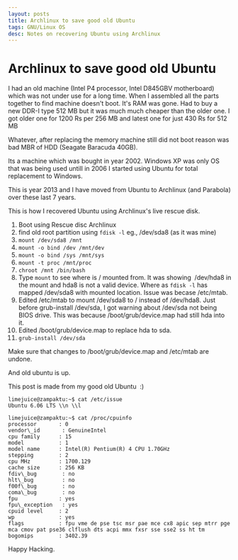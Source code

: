 ```yaml
---
layout: posts
title: Archlinux to save good old Ubuntu
tags: GNU/Linux OS
desc: Notes on recovering Ubuntu using Archlinux
---
```


# Archlinux to save good old Ubuntu

I had an old machine (Intel P4 processor, Intel D845GBV motherboard) which was
not under use for a long time. When I assembled all the parts together to find
machine doesn't boot. It's RAM was gone. Had to buy a new DDR-I type 512 MB but
it was much much cheaper than the older one. I got older one for 1200 Rs per 256
MB and latest one for just 430 Rs for 512 MB

Whatever, after replacing the memory machine still did not boot reason was bad
MBR of HDD (Seagate Baracuda 40GB).

Its a machine which was bought in year 2002. Windows XP was only OS that was
being used untill in 2006 I started using Ubuntu for total replacement to
Windows.

This is year 2013 and I have moved from Ubuntu to Archlinux (and Parabola) over
these last 7 years.

This is how I recovered Ubuntu using Archlinux's live rescue disk.

1. Boot using Rescue disc Archlinux
2. find old root partition using `fdisk -l` eg., /dev/sda8 (as it was mine)
3. `mount /dev/sda8 /mnt`
4. `mount -o bind /dev /mnt/dev`
5. `mount -o bind /sys /mnt/sys`
6. `mount -t proc /mnt/proc`
7. `chroot /mnt /bin/bash`
8. Type `mount` to see where is / mounted from.
   It was showing  /dev/hda8 in the mount and hda8 is not a valid device. Where
   as `fdisk -l` has mapped /dev/sda8 with mounted location. Issue was becase
   /etc/mtab.
9. Edited /etc/mtab to mount /dev/sda8 to / instead of /dev/hda8.
   Just before grub-install /dev/sda, I got warning about /dev/sda not being
   BIOS drive. This was because /boot/grub/device.map had still hda into it.
10. Edited /boot/grub/device.map to replace hda to sda.
11. `grub-install /dev/sda  `

Make sure that changes to /boot/grub/device.map and /etc/mtab are undone.

And old ubuntu is up.

This post is made from my good old Ubuntu  :)

```
limejuice@zampaktu:~$ cat /etc/issue  
Ubuntu 6.06 LTS \\n \\l  
```

```
limejuice@zampaktu:~$ cat /proc/cpuinfo  
processor       : 0  
vendor\_id       : GenuineIntel  
cpu family      : 15  
model           : 1  
model name      : Intel(R) Pentium(R) 4 CPU 1.70GHz  
stepping        : 2  
cpu MHz         : 1700.129  
cache size      : 256 KB  
fdiv\_bug        : no  
hlt\_bug         : no  
f00f\_bug        : no  
coma\_bug        : no  
fpu             : yes  
fpu\_exception   : yes  
cpuid level     : 2  
wp              : yes  
flags           : fpu vme de pse tsc msr pae mce cx8 apic sep mtrr pge mca cmov pat pse36 clflush dts acpi mmx fxsr sse sse2 ss ht tm  
bogomips        : 3402.39  
```

Happy Hacking.
